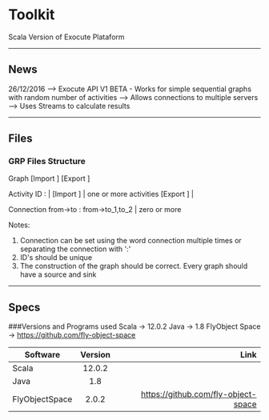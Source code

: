# Toolkit

Scala Version of Exocute Plataform 

-------------------------------------------------------------------------------

## News 

26/12/2016 --> Exocute API V1 BETA - Works for simple sequential graphs with random number of activities
           --> Allows connections to multiple servers
           --> Uses Streams to calculate results

-------------------------------------------------------------------------------

## Files

### GRP Files Structure
Graph <name>
[Import <param>]
[Export <param>]

Activity ID <name>:<params>    |
[Import <param>]               |   one or more activities
[Export <param>]               |

Connection from->to : from->to_1,to_2  | zero or more

Notes: 
1) Connection can be set using the word connection multiple times or separating the connection with ':'
2) ID's should be unique
3) The construction of the graph should be correct. Every graph should have a source and sink

-------------------------------------------------------------------------------

## Specs

###Versions and Programs used 
 Scala -> 12.0.2
 Java  -> 1.8
 FlyObject Space -> https://github.com/fly-object-space
 
| Software       | Version       | Link                                   |
| ---------------|:-------------:| --------------------------------------:|
| Scala          | 12.0.2        |                                        |
| Java           | 1.8           |                                        |
| FlyObjectSpace | 2.0.2      |  https://github.com/fly-object-space   |

